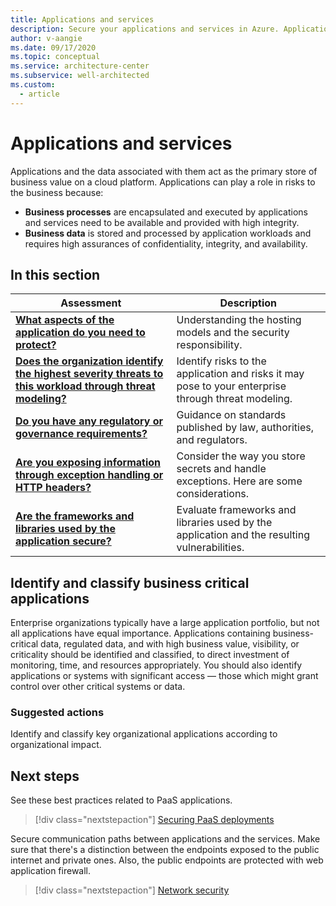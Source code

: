 ```yaml
---
title: Applications and services
description: Secure your applications and services in Azure. Applications and the data associated with them act as the primary store of business value on a cloud platform.
author: v-aangie
ms.date: 09/17/2020
ms.topic: conceptual
ms.service: architecture-center
ms.subservice: well-architected
ms.custom:
  - article
---
```


# Applications and services

Applications and the data associated with them act as the primary store of business value on a cloud platform. Applications can play a role in risks to the business because:

- **Business processes** are encapsulated and executed by applications and services need to be available and provided with high integrity.
- **Business data** is stored and processed by application workloads and requires high assurances of confidentiality, integrity, and availability.

## In this section

|Assessment|Description|
|---|---|
|[**What aspects of the application do you need to protect?**](design-apps-considerations.md)|Understanding the hosting models and the security responsibility.|
|[**Does the organization identify the highest severity threats to this workload through threat modeling?**](design-threat-model.md)|Identify risks to the application and risks it may pose to your enterprise through threat modeling. |
|[**Do you have any regulatory or governance requirements?**](design-regulatory-compliance.md)|Guidance on standards published by law, authorities, and regulators.|
|[**Are you exposing information through exception handling or HTTP headers?**](design-app-dependencies.md)|Consider the way you store secrets and handle exceptions. Here are some considerations.|
|[**Are the frameworks and libraries used by the application secure?**](design-app-dependencies.md)|Evaluate frameworks and libraries used by the application and the resulting vulnerabilities.|

## Identify and classify business critical applications

Enterprise organizations typically have a large application portfolio, but not all applications have equal importance. Applications containing business-critical data, regulated data, and with high business value, visibility, or criticality should be identified and classified, to direct investment of monitoring, time, and resources appropriately. You should also identify applications or systems with significant access — those which might grant control over other critical systems or data.

### Suggested actions

Identify and classify key organizational applications according to organizational impact.

## Next steps

See these best practices related to PaaS applications. 

> [!div class="nextstepaction"]
> [Securing PaaS deployments](/azure/security/fundamentals/paas-deployments)

Secure communication paths between applications and the services. Make sure that there's a distinction between the endpoints exposed to the public internet and private ones. Also, the public endpoints are protected with web application firewall. 

> [!div class="nextstepaction"]
> [Network security](./design-network.md)